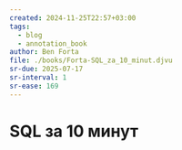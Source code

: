 ```yaml
---
created: 2024-11-25T22:57+03:00
tags:
  - blog
  - annotation_book
author: Ben Forta
file: ./books/Forta-SQL_za_10_minut.djvu
sr-due: 2025-07-17
sr-interval: 1
sr-ease: 169
---
```


# SQL за 10 минут
